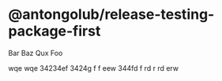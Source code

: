 # @antongolub/release-testing-package-first

Bar Baz Qux Foo

wqe wqe 34234ef 3424g f f
eew 344fd f rd r rd erw
